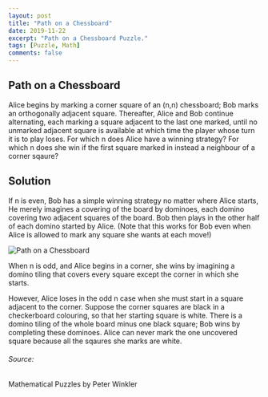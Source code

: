 ```yaml
---
layout: post
title: "Path on a Chessboard"
date: 2019-11-22
excerpt: "Path on a Chessboard Puzzle."
tags: [Puzzle, Math]
comments: false
---
```

## Path on a Chessboard
Alice begins by marking a corner square of an (n,n) chessboard; Bob marks an orthogonally adjacent square. Thereafter, Alice and Bob continue alternating, each marking a square adjacent to the last one marked, until no unmarked adjacent square is available at which time the player whose turn it is to play loses. 
For which n does Alice have a winning strategy? For which n does she win if the first square marked in instead a neighbour of a corner sqaure?

## Solution
If n is even, Bob has a simple winning strategy no matter where Alice starts, He merely imagines a covering of the board by dominoes, each domino covering two adjacent squares of the board. Bob then plays in the other half of each domino started by Alice. (Note that this works for Bob even when Alice is allowed to mark any square she wants at each move!)

![Path on a Chessboard](https://github.com/SudhaHariharan/sudhahariharan.github.io/blob/master/assets/img/Pathonachessboard.PNG?raw=true)

 
When n is odd, and Alice begins in a corner, she wins by imagining a domino tiling that covers every square except the corner in which she starts.

However, Alice loses in the odd n case when she must start in a square adjacent to the corner. Suppose the corner squares are black in a checkerboard colouring, so that her starting square is white. There is a domino tiling of the whole board minus one black square; Bob wins by completing these dominoes. Alice can never mark the one uncovered square because all the sqaures she marks are white. 


###### Source: 
Mathematical Puzzles by Peter Winkler
